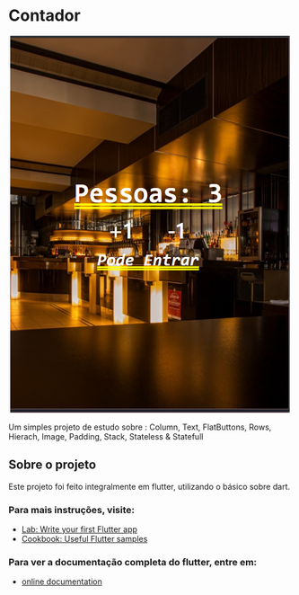 # Contador

<p align="center">
  <img alt="Gif da Aplicação" src="images/Home Page.png" />
</p>

Um simples projeto de estudo sobre : Column, Text, FlatButtons, Rows, Hierach, Image, Padding, Stack, Stateless & Statefull

## Sobre o projeto

Este projeto foi feito integralmente em flutter, utilizando o básico sobre dart.

### Para mais instruções, visite:

- [Lab: Write your first Flutter app](https://flutter.dev/docs/get-started/codelab)
- [Cookbook: Useful Flutter samples](https://flutter.dev/docs/cookbook)

### Para ver a documentação completa do flutter, entre em:

- [online documentation](https://flutter.dev/docs)

